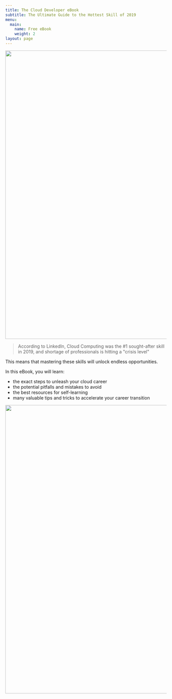 ```yaml
---
title: The Cloud Developer eBook
subtitle: The Ultimate Guide to the Hottest Skill of 2019 
menu:
  main:
    name: Free eBook
    weight: 2
layout: page
---
```

<div style="display:flex;flex-direction:column;justify-content:center;align-items:center;">

  <img src="/images/ebook.png"  height="900" width="600">

  <div class="ml-form-embed"
    data-account="1616620:q3k8r0a4l8"
    data-form="1433910:h4o1h5">
  </div>
</div>

>According to LinkedIn, Cloud Computing was the #1 sought-after skill in 2019, and shortage of professionals is hitting a "crisis level"

This means that mastering these skills will unlock endless opportunities.

In this eBook, you will learn:
<ul>
  <li>the exact steps to unleash your cloud career</li>
  <li>the potential pitfalls and mistakes to avoid</li>
  <li>the best resources for self-learning</li>
  <li>many valuable tips and tricks to accelerate your career transition</li>
</ul>
<div style="display:flex;flex-direction:column;justify-content:center;align-items:center;">

  <img src="/images/ebook.png"  height="900" width="600">

  <div class="ml-form-embed"
    data-account="1616620:q3k8r0a4l8"
    data-form="1433910:h4o1h5">
  </div>
</div>


<!-- MailerLite Universal -->
<script>
(function(m,a,i,l,e,r){ m['MailerLiteObject']=e;function f(){
var c={ a:arguments,q:[]};var r=this.push(c);return "number"!=typeof r?r:f.bind(c.q);}
f.q=f.q||[];m[e]=m[e]||f.bind(f.q);m[e].q=m[e].q||f.q;r=a.createElement(i);
var _=a.getElementsByTagName(i)[0];r.async=1;r.src=l+'?v'+(~~(new Date().getTime()/1000000));
_.parentNode.insertBefore(r,_);})(window, document, 'script', 'https://static.mailerlite.com/js/universal.js', 'ml');

var ml_account = ml('accounts', '1616620', 'q3k8r0a4l8', 'load');
</script>
<!-- End MailerLite Universal -->
